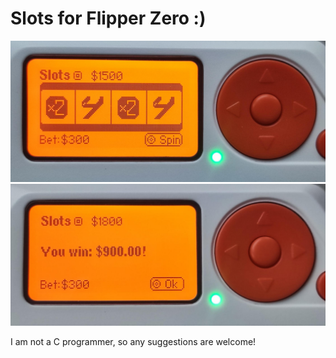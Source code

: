 
# Slots for Flipper Zero :)
![Screen1](screen1.png "Title")
![Screen2](screen2.png "Title")

I am not a C programmer, so any suggestions are welcome!